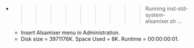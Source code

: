 * >>>>>>>>> Running inst-std-system-alsamixer.sh ...
  * Insert Alsamixer menu in Administration.
  * Disk size = 3971176K. Space Used = 8K. Runtime = 00:00:00:01.
